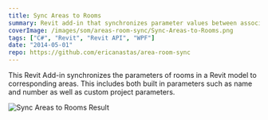 ```yaml
---
title: Sync Areas to Rooms
summary: Revit add-in that synchronizes parameter values between associated areas and rooms
coverImage: /images/som/areas-room-sync/Sync-Areas-to-Rooms.png
tags: ["C#", "Revit", "Revit API", "WPF"]
date: "2014-05-01"
repo: https://github.com/ericanastas/area-room-sync
---
```


This Revit Add-in synchronizes the parameters of rooms in a Revit model to corresponding areas. This includes both built in parameters such as name and number as well as custom project parameters.

![Sync Areas to Rooms Result](/images/som/areas-room-sync/Sync-Areas-to-Rooms-Result.png)
